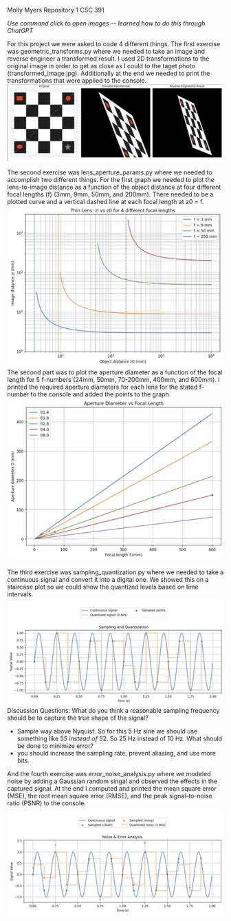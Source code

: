 Molly Myers
Repository 1
CSC 391

*Use command click to open images -- learned how to do this through ChatGPT*

For this project we were asked to code 4 different things. 
The first exercise was geometric_transforms.py where we needed to take an image and reverse engineer a transformed result. I used 2D transformations to the original image in order to get as close as I could to the taget photo (transformed_image.jpg). Additionally at the end we needed to print the transformations that were applied to the console.
![Geometric transform comparison](images/geometric_transform_comparison.png)

The second exercise was lens_aperture_params.py where we needed to accomplish two different things. For the first graph we needed to plot the lens-to-image distance as a function of the object distance at four different focal lengths (f) (3mm, 9mm, 50mm, and 200mm). There needed to be a plotted curve and a vertical dashed line at each focal length at z0 = f. ![Lens to image distance graph](images/lens_to_image_distance_graph.png) The second part was to plot the aperture diameter as a function of the focal length for 5 f-numbers (24mm, 50mm, 70-200mm, 400mm, and 600mm). I printed the required aperture diameters for each lens for the stated f-number to the console and added the points to the graph. ![Aperture Diameter as function to f number](images/aperture_diameter_for_fnumbers.png)

The third exercise was sampling_quantization.py where we needed to take a continuous signal and convert it into a digital one. We showed this on a staircase plot so we could show the quantized levels based on time intervals.![Sampling and Quantization Graph](images/Sampling+Quantization.png)
Discussion Questions: 
What do you think a reasonable sampling frequency should be to capture the true shape of the signal? 
- Sample way above Nyquist. So for this 5 Hz sine we should use something like 5*5 instead of 5*2. So 25 Hz instead of 10 Hz. 
What should be done to minimize error? 
- you should increase the sampling rate, prevent aliasing, and use more bits.

And the fourth exercise was error_noise_analysis.py where we modeled noise by adding a Gaussian random singal and observed the effects in the captured signal. At the end I computed and printed the mean square error (MSE), the root mean square error (RMSE), and the peak signal-to-noise ratio (PSNR) to the console. 
![Error Noise Analysis graph](images/error_noise_analysis.png)